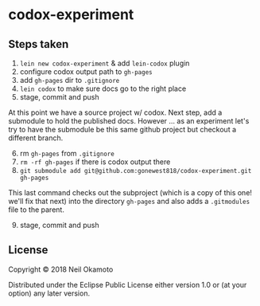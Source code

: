 # codox-experiment

## Steps taken

1. `lein new codox-experiment` & add `lein-codox` plugin
2. configure codox output path to `gh-pages`
3. add `gh-pages` dir to `.gitignore`
4. `lein codox` to make sure docs go to the right place
5. stage, commit and push

At this point we have a source project w/ codox. Next step, add a
submodule to hold the published docs. However ... as an experiment
let's try to have the submodule be this same github project but
checkout a different branch.

6. rm `gh-pages` from `.gitignore`
7. `rm -rf gh-pages` if there is codox output there
8. `git submodule add git@github.com:gonewest818/codox-experiment.git gh-pages`

This last command checks out the subproject (which is a copy of this
one! we'll fix that next) into the directory `gh-pages` and also adds
a `.gitmodules` file to the parent.

9. stage, commit and push



## License

Copyright © 2018 Neil Okamoto

Distributed under the Eclipse Public License either version 1.0 or (at
your option) any later version.
